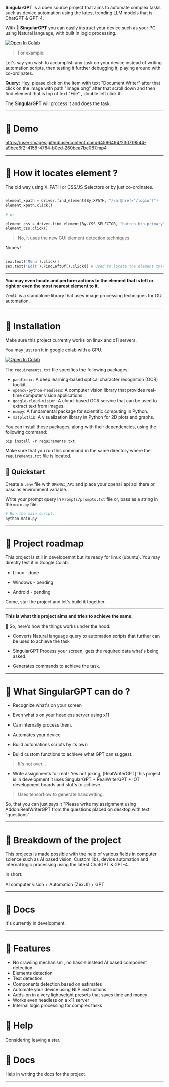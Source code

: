
**SingularGPT** is a open source project that aims to automate complex tasks such as device automation using the latest trending LLM models that is  ChatGPT & GPT-4.

With 🚀 **SingularGPT** you can easily instruct your device such as your PC using Natural language, with built in logic processing.

[![Open In Colab](https://colab.research.google.com/assets/colab-badge.svg)](https://colab.research.google.com/github/abhiprojectz/SingularGPT/blob/master/SGPT_Quickstart.ipynb)

> For example: 

Let's say you wish to accomplish any task on your device instead of writing automation scripts, then testing it further debugging it, playing around with co-ordinates. 

**Query:** Hey, please click on the item with text "Document Writer" after that click on the image with path "image.png" after that scroll down and then find element that is top of text "File" , double left click it.


The **SingularGPT** will process it and does the task.


---



# :star2: Demo 

https://user-images.githubusercontent.com/64596494/230719544-a9bee6f2-4158-4784-b0ed-260bea7be067.mp4



---

# :star2: How it locates element ?

The old way using X_PATH or CSS/JS Selectors or by just co-ordinates.

```py

element_xpath = driver.find_element(By.XPATH, "//a[@href='/login']")
element_xpath.click()

# or 

element_css = driver.find_element(By.CSS_SELECTOR, "button.btn-primary")
element_css.click()

```

> No, it uses the new GUI element detection techniques.


Nopes ! 

```py

zex.text('Menu').click()
zex.text('Edit').FindLeftOf().click() # Used to locate the element that is just left side of the target element.

```

---

**You may even locate and perform actions to the element that is left or right or even the most nearest element to it.**

ZexUI is a standalone library that uses image processing techniques for GUI automation.

---

# :star2: Installation

Make sure this project currently works on linux and x11 servers.

You may just run it in google colab with a GPU.

[![Open In Colab](https://colab.research.google.com/assets/colab-badge.svg)](https://colab.research.google.com/github/abhiprojectz/SingularGPT/blob/master/SGPT_Quickstart.ipynb)

The `requirements.txt` file specifies the following packages:

- `paddleocr`: A deep learning-based optical character recognition (OCR) toolkit.
- `opencv-python-headless`: A computer vision library that provides real-time computer vision applications.
- `google-cloud-vision`: A cloud-based OCR service that can be used to extract text from images.
- `numpy`: A fundamental package for scientific computing in Python.
- `matplotlib`: A visualization library in Python for 2D plots and graphs.

You can install these packages, along with their dependencies, using the following command: 

```
pip install -r requirements.txt
```

Make sure that you run this command in the same directory where the `requirements.txt` file is located.

## :star2: Quickstart

Create a `.env` file with `OPENAI_API` and place your openai_api api there or pass as environment variable.

Write your prompt query in `Prompts/prompts.txt` file or,
pass as a string in the `main.py` file.

```py
# Run the main script.
python main.py
```

---

# :star2: Project roadmap 

This project is still in developemnt but its ready for linux (ubuntu).
You may directly test it in Google Colab.

+ Linux - done 

+ Windows - pending

+ Android - pending

Come, star the project and let's build it together.

---

**This is what this project aims and tries to achieve the same.**

 :star2: So, here's how the things works under the hood:

+ Converts Natural language query to automation scripts that further can be used to achieve the task 

+ SingularGPT Process your screen, gets the required data what's being asked.

+ Generates commands to achieve the task.

---

# :star2: What SingularGPT can do ?

+ Recognize what's on your screen 

+ Even what's on your headless server using x11

+ Can internally process them.

+ Automates your device

+ Build automations scripts by its own

+ Build custom functions to achieve what GPT can suggest.

> It's not over...

+ Write assignments for real ! Yes not joking, [RealWriterGPT] this project is in development it uses SingularGPT + RealWriterGPT + IOT development boards and stuffs to achieve. 

> Uses tensorflow to generate handwriting.

So, that you can just says it "Please write my assignment using Addon:RealWriterGPT from the questions placed on desktop with text "questions".

---

# :star2: Breakdown of the project

This projects is made possible with the help of various fields in computer science such as AI based vision, Custom libs, device automation and internal logic processing using the latest ChatGPT & GPT-4.

In short:

AI computer vision + Automation (ZexUI) + GPT

---

# :star2: Docs 

It's currently in development.

---

# :star2: Features 

+ No crawling mechanism , no hassle instead AI based component detection
+ Elements detection
+ Text detection
+ Components detection based on estimates
+ Automate your device using NLP instructions
+ Adds-on in a very lightweight presets that saves time and money
+ Works even headless on a x11 server
+ Internal logic processing for complex tasks


# :star2: Help 

Considering leaving a star.


# :star2: Docs

Help in writing the docs for the project.

---

